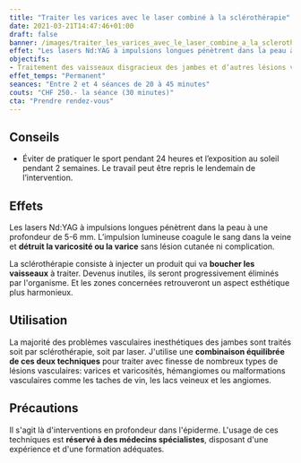 ```yaml
---
title: "Traiter les varices avec le laser combiné à la sclérothérapie"
date: 2021-03-21T14:47:46+01:00
draft: false
banner: /images/traiter_les_varices_avec_le_laser_combine_a_la_sclerotherapie.jpg
effet: "Les lasers Nd:YAG à impulsions longues pénètrent dans la peau à une profondeur de 5-6 mm. L’impulsion lumineuse coagule le sang dans la veine et **détruit la varicosité ou la varice** sans lésion cutanée ni complication. La sclérothérapie consiste à injecter un produit qui va **boucher les vaisseaux** à traiter. Devenus inutiles, ils seront progressivement éliminés par l'organisme. Et les zones concernées retrouveront un aspect esthétique plus harmonieux."
objectifs:
- Traitement des vaisseaux disgracieux des jambes et d’autres lésions vasculaires
effet_temps: "Permanent"
seances: "Entre 2 et 4 séances de 20 à 45 minutes"
couts: "CHF 250.- la séance (30 minutes)"
cta: "Prendre rendez-vous"
---
```


## Conseils

* Éviter de pratiquer le sport pendant 24 heures et l’exposition au soleil pendant 2 semaines. Le travail peut être repris le lendemain de l’intervention.

## Effets

Les lasers Nd:YAG à impulsions longues pénètrent dans la peau à une profondeur de 5-6 mm. L’impulsion lumineuse coagule le sang dans la veine et **détruit la varicosité ou la varice** sans lésion cutanée ni complication.

La sclérothérapie consiste à injecter un produit qui va **boucher les vaisseaux** à traiter. Devenus inutiles, ils seront progressivement éliminés par l'organisme. Et les zones concernées retrouveront un aspect esthétique plus harmonieux.

## Utilisation

La majorité des problèmes vasculaires inesthétiques des jambes sont traités soit par sclérothérapie, soit par laser. J'utilise une **combinaison équilibrée de ces deux techniques** pour traiter avec finesse de nombreux types de lésions vasculaires: varices et varicosités, hémangiomes ou malformations vasculaires comme les taches de vin, les lacs veineux et les angiomes.

## Précautions

Il s'agit là d'interventions en profondeur dans l'épiderme. L'usage de ces techniques est **réservé à des médecins spécialistes**, disposant d'une expérience et d'une formation adéquates.